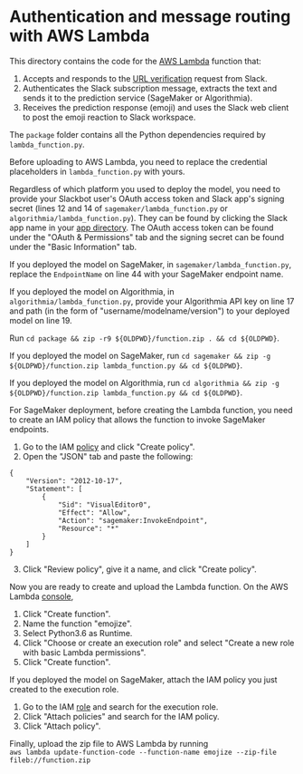 # Authentication and message routing with AWS Lambda

This directory contains the code for the [AWS Lambda](https://aws.amazon.com/lambda/) function that:
1. Accepts and responds to the [URL verification](https://api.slack.com/events/url_verification) request from Slack.
2. Authenticates the Slack subscription message, extracts the text and sends it to the prediction service (SageMaker or Algorithmia).
3. Receives the prediction response (emoji) and uses the Slack web client to post the emoji reaction to Slack workspace.

The `package` folder contains all the Python dependencies required by `lambda_function.py`.

Before uploading to AWS Lambda, you need to replace the credential placeholders in `lambda_function.py` with yours.

Regardless of which platform you used to deploy the model, you need to provide your Slackbot user's OAuth access token and Slack app's signing secret (lines 12 and 14 of `sagemaker/lambda_function.py` or `algorithmia/lambda_function.py`). They can be found by clicking the Slack app name in your [app directory](https://api.slack.com/apps). The OAuth access token can be found under the "OAuth & Permissions" tab and the signing secret can be found under the "Basic Information" tab.

If you deployed the model on SageMaker, in `sagemaker/lambda_function.py`, replace the `EndpointName` on line 44 with your SageMaker endpoint name.

If you deployed the model on Algorithmia, in `algorithmia/lambda_function.py`, provide your Algorithmia API key on line 17 and path (in the form of "username/modelname/version") to your deployed model on line 19.

Run `cd package && zip -r9 ${OLDPWD}/function.zip . && cd ${OLDPWD}`.

If you deployed the model on SageMaker, run `cd sagemaker && zip -g ${OLDPWD}/function.zip lambda_function.py && cd ${OLDPWD}`.

If you deployed the model on Algorithmia, run `cd algorithmia && zip -g ${OLDPWD}/function.zip lambda_function.py && cd ${OLDPWD}`.

For SageMaker deployment, before creating the Lambda function, you need to create an IAM policy that allows the function to invoke SageMaker endpoints.
1. Go to the IAM [policy](https://console.aws.amazon.com/iam/home?ad=c&cp=bn&p=iam#/policies) and click "Create policy".
2. Open the "JSON" tab and paste the following:
```
{
    "Version": "2012-10-17",
    "Statement": [
        {
            "Sid": "VisualEditor0",
            "Effect": "Allow",
            "Action": "sagemaker:InvokeEndpoint",
            "Resource": "*"
        }
    ]
}
```
3. Click "Review policy", give it a name, and click "Create policy".

Now you are ready to create and upload the Lambda function. On the AWS Lambda [console](https://console.aws.amazon.com/lambda/),
1. Click "Create function".
2. Name the function "emojize".
3. Select Python3.6 as Runtime.
4. Click "Choose or create an execution role" and select "Create a new role with basic Lambda permissions".
5. Click "Create function".

If you deployed the model on SageMaker, attach the IAM policy you just created to the execution role.
1. Go to the IAM [role](https://console.aws.amazon.com/iam/home?ad=c&cp=bn&p=iam#/roles) and search for the execution role.
2. Click "Attach policies" and search for the IAM policy.
3. Click "Attach policy".

Finally, upload the zip file to AWS Lambda by running  
`aws lambda update-function-code --function-name emojize --zip-file fileb://function.zip`
